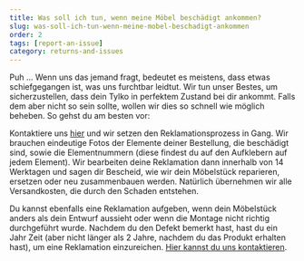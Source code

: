 ```yaml
---
title: Was soll ich tun, wenn meine Möbel beschädigt ankommen?
slug: was-soll-ich-tun-wenn-meine-mobel-beschadigt-ankommen
order: 2
tags: [report-an-issue]
category: returns-and-issues
---
```


Puh … Wenn uns das jemand fragt, bedeutet es meistens, dass etwas schiefgegangen ist, was uns furchtbar leidtut. Wir tun unser Bestes, um sicherzustellen, dass dein Tylko in perfektem Zustand bei dir ankommt. Falls dem aber nicht so sein sollte, wollen wir dies so schnell wie möglich beheben. So gehst du am besten vor:

Kontaktiere uns [hier](javascript:window.scrollToFAQContactForm();) und wir setzen den Reklamationsprozess in Gang. Wir brauchen eindeutige Fotos der Elemente deiner Bestellung, die beschädigt sind, sowie die Elementnummern (diese findest du auf den Aufklebern auf jedem Element).  Wir bearbeiten deine Reklamation dann innerhalb von 14 Werktagen und sagen dir Bescheid, wie wir dein Möbelstück reparieren, ersetzen oder neu zusammenbauen werden. Natürlich übernehmen wir alle Versandkosten, die durch den Schaden entstehen.

Du kannst ebenfalls eine Reklamation aufgeben, wenn dein Möbelstück anders als dein Entwurf aussieht oder wenn die Montage nicht richtig durchgeführt wurde. Nachdem du den Defekt bemerkt hast, hast du ein Jahr Zeit (aber nicht länger als 2 Jahre, nachdem du das Produkt erhalten hast), um eine Reklamation einzureichen. [Hier kannst du uns kontaktieren](javascript:window.scrollToFAQContactForm();).
